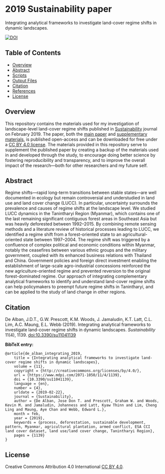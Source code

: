 # 2019 Sustainability paper
Integrating analytical frameworks to investigate land-cover regime shifts in dynamic landscapes.

[![DOI](https://img.shields.io/badge/DOI-10.3390%2Fsu11041139-blue.svg)](https://doi.org/10.3390/su11041139)


## Table of Contents
- [Overview](#overview)
- [Abstract](#abstract)
- [Scripts](#scripts)
- [Output Files](#output_files)
- [Citation](#citation)
- [References](#references)
- [License](#license)


<a name="overview"></a>
## Overview
This repository contains the materials used for my investigation of landscape-level land-cover regime shifts published in [Sustainability](https://www.mdpi.com/journal/sustainability) journal on February 2019. The paper, both the [main paper](https://www.mdpi.com/2071-1050/11/4/1139/pdf) and [supplementary materials](https://www.mdpi.com/2071-1050/11/4/1139#supplementary), is published open-access and can be downloaded for free under a [CC BY 4.0 license](#license). The materials provided in this repository serve to supplement the published paper by creating a backup of the materials used in and developed through the study, to encourage doing better science by fostering reproducibility and transparency, and to improve the overall impact of the research—both for other researchers and my future self.

<a name="abstract"></a>
## Abstract
Regime shifts—rapid long-term transitions between stable states—are well documented in ecology but remain controversial and understudied in land use and land cover change (LUCC). In particular, uncertainty surrounds the prevalence and causes of regime shifts at the landscape level. We studied LUCC dynamics in the Tanintharyi Region (Myanmar), which contains one of the last remaining significant contiguous forest areas in Southeast Asia but was heavily deforested between 1992–2015. By combining remote sensing methods and a literature review of historical processes leading to LUCC, we identified a regime shift from a forest-oriented state to an agricultural-oriented state between 1997–2004. The regime shift was triggered by a confluence of complex political and economic conditions within Myanmar, notably the ceasefires between various ethnic groups and the military government, coupled with its enhanced business relations with Thailand and China. Government policies and foreign direct investment enabling the establishment of large-scale agro-industrial concessions reinforced the new agriculture-oriented regime and prevented reversion to the original forest-dominated regime. Our approach of integrating complementary analytical frameworks to identify and understand land-cover regime shifts can help policymakers to preempt future regime shifts in Tanintharyi, and can be applied to the study of land change in other regions.

<a name="citation"></a>
## Citation
De Alban, J.D.T., G.W. Prescott, K.M. Woods, J. Jamaludin, K.T. Latt, C.L. Lim, A.C. Maung, E.L. Webb (2019). Integrating analytical frameworks to investigate land-cover regime shifts in dynamic landscapes. *Sustainability* 11(4), 1139. [doi:10.3390/su11041139](https://doi.org/10.3390/su11041139)

**BibTeX entry:**
```
@article{de_alban_integrating_2019,
	title = {Integrating analytical frameworks to investigate land-cover regime shifts in dynamic landscapes},
	volume = {11},
	copyright = {http://creativecommons.org/licenses/by/4.0/},
	url = {https://www.mdpi.com/2071-1050/11/4/1139},
	doi = {10.3390/su11041139},
	language = {en},
	number = {4},
	urldate = {2019-02-22},
	journal = {Sustainability},
	author = {De Alban, Jose Don T. and Prescott, Graham W. and Woods, Kevin M. and Jamaludin, Johanness and Latt, Kyaw Thinn and Lim, Cheng Ling and Maung, Aye Chan and Webb, Edward L.},
	month = feb,
	year = {2019},
	keywords = {process, deforestation, sustainable development, pattern, Myanmar, agricultural plantation, armed conflict, ESA CCI land cover dataset, land use/land cover change, Tanintharyi Region},
	pages = {1139}
}
```

<a name="license"></a>
## License
Creative Commons Attribution 4.0 International [CC BY 4.0](https://creativecommons.org/licenses/by/4.0/).
